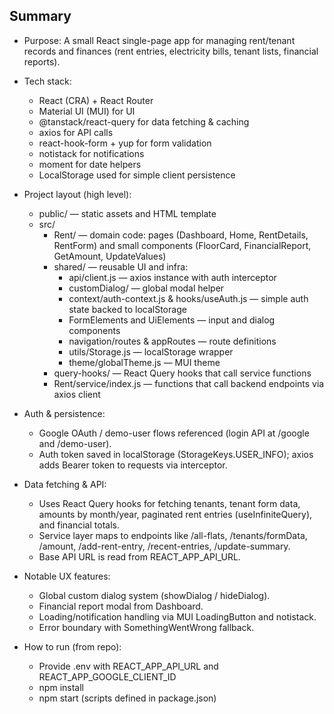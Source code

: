 Summary
---------------------------------------------------------

- Purpose: A small React single-page app for managing rent/tenant records and finances (rent entries, electricity bills, tenant lists, financial reports).

- Tech stack:
  - React (CRA) + React Router
  - Material UI (MUI) for UI
  - @tanstack/react-query for data fetching & caching
  - axios for API calls
  - react-hook-form + yup for form validation
  - notistack for notifications
  - moment for date helpers
  - LocalStorage used for simple client persistence

- Project layout (high level):
  - public/ — static assets and HTML template
  - src/
    - Rent/ — domain code: pages (Dashboard, Home, RentDetails, RentForm) and small components (FloorCard, FinancialReport, GetAmount, UpdateValues)
    - shared/ — reusable UI and infra:
      - api/client.js — axios instance with auth interceptor
      - customDialog/ — global modal helper
      - context/auth-context.js & hooks/useAuth.js — simple auth state backed to localStorage
      - FormElements and UiElements — input and dialog components
      - navigation/routes & appRoutes — route definitions
      - utils/Storage.js — localStorage wrapper
      - theme/globalTheme.js — MUI theme
    - query-hooks/ — React Query hooks that call service functions
    - Rent/service/index.js — functions that call backend endpoints via axios client

- Auth & persistence:
  - Google OAuth / demo-user flows referenced (login API at /google and /demo-user).
  - Auth token saved in localStorage (StorageKeys.USER_INFO); axios adds Bearer token to requests via interceptor.

- Data fetching & API:
  - Uses React Query hooks for fetching tenants, tenant form data, amounts by month/year, paginated rent entries (useInfiniteQuery), and financial totals.
  - Service layer maps to endpoints like /all-flats, /tenants/formData, /amount, /add-rent-entry, /recent-entries, /update-summary.
  - Base API URL is read from REACT_APP_API_URL.

- Notable UX features:
  - Global custom dialog system (showDialog / hideDialog).
  - Financial report modal from Dashboard.
  - Loading/notification handling via MUI LoadingButton and notistack.
  - Error boundary with SomethingWentWrong fallback.

- How to run (from repo):
  - Provide .env with REACT_APP_API_URL and REACT_APP_GOOGLE_CLIENT_ID
  - npm install
  - npm start (scripts defined in package.json)
